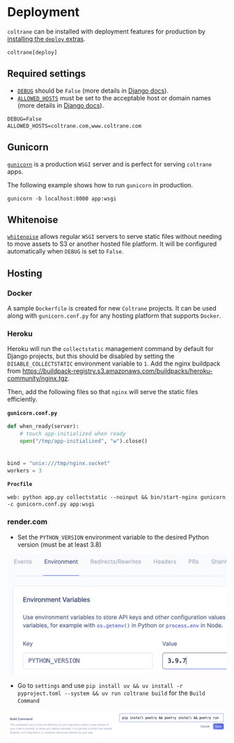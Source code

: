 # Deployment

`coltrane` can be installed with deployment features for production by [installing the `deploy` extras](installation.md#extras).

```
coltrane[deploy]
```

## Required settings

- [`DEBUG`](env.md#debug) should be `False` (more details in [Django docs](https://docs.djangoproject.com/en/stable/ref/settings/#debug)).
- [`ALLOWED_HOSTS`](env.md#allowed_hosts) must be set to the acceptable host or domain names (more details in [Django docs](https://docs.djangoproject.com/en/stable/ref/settings/#allowed-hosts)).

```shell
DEBUG=False
ALLOWED_HOSTS=coltrane.com,www.coltrane.com
```

## Gunicorn

[`gunicorn`](https://gunicorn.org) is a production `WSGI` server and is perfect for serving `coltrane` apps.

The following example shows how to run `gunicorn` in production.

```
gunicorn -b localhost:8000 app:wsgi
```

## Whitenoise

[`whitenoise`](https://whitenoise.evans.io/) allows regular `WSGI` servers to serve static files without needing to move assets to S3 or another hosted file platform. It will be configured automatically when `DEBUG` is set to `False`.

## Hosting

### Docker

A sample `Dockerfile` is created for new `Coltrane` projects. It can be used along with `gunicorn.conf.py` for any hosting platform that supports `Docker`.

### Heroku

Heroku will run the `collectstatic` management command by default for Django projects, but this should be disabled by setting the `DISABLE_COLLECTSTATIC` environment variable to `1`. Add the nginx buildpack from https://buildpack-registry.s3.amazonaws.com/buildpacks/heroku-community/nginx.tgz.

Then, add the following files so that `nginx` will serve the static files efficiently.

**`gunicorn.conf.py`**

```python
def when_ready(server):
    # touch app-initialized when ready
    open("/tmp/app-initialized", "w").close()


bind = "unix:///tmp/nginx.socket"
workers = 3
```

**`Procfile`**

```
web: python app.py collectstatic --noinput && bin/start-nginx gunicorn -c gunicorn.conf.py app:wsgi
```

### render.com

- Set the `PYTHON_VERSION` environment variable to the desired Python version (must be at least 3.8)

![Render.com Python version](render-python-version.png)

- Go to `settings` and use `pip install uv && uv install -r pyproject.toml --system && uv run coltrane build` for the `Build Command`

![Render.com build command](render-build-command.png)
